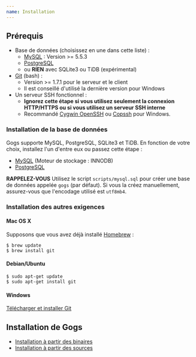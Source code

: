 ```yaml
---
name: Installation
---
```


## Prérequis

- Base de données (choisissez en une dans cette liste) :
    - [MySQL](http://dev.mysql.com) : Version >= 5.5.3
    - [PostgreSQL](http://www.postgresql.org/)
    - ou **RIEN** avec SQLite3 ou TiDB (expérimental)
- [Git](http://git-scm.com/) (bash) :
    - Version >= 1.7.1 pour le serveur et le client
    - Il est conseillé d'utilisé la dernière version pour Windows
- Un serveur SSH fonctionnel :
    - **Ignorez cette étape si vous utilisez seulement la connexion HTTP/HTTPS ou si vous utilisez un serveur SSH interne**
    - Recommandé [Cygwin OpenSSH](http://docs.oracle.com/cd/E24628_01/install.121/e22624/preinstall_req_cygwin_ssh.htm) ou [Copssh](https://www.itefix.net/copssh) pour Windows.

### Installation de la base de données

Gogs supporte MySQL, PostgreSQL, SQLite3 et TiDB. En fonction de votre choix, installez l'un d'entre eux ou passez cette étape :

- [MySQL](http://dev.mysql.com/downloads/mysql/) (Moteur de stockage : INNODB)
- [PostgreSQL](http://www.postgresql.org/download/)

**RAPPELEZ-VOUS** Utilisez le script `scripts/mysql.sql` pour créer une base de données appelée `gogs` (par défaut). Si vous la créez manuellement, assurez-vous que l'encodage utilisé est `utf8mb4`.

### Installation des autres exigences

#### Mac OS X

Supposons que vous avez déjà installé [Homebrew](http://brew.sh/) :

```
$ brew update
$ brew install git
```

#### Debian/Ubuntu

```
$ sudo apt-get update
$ sudo apt-get install git
```

#### Windows

[Télécharger et installer Git](http://git-scm.com/downloads)

## Installation de Gogs

- [Installation à partir des binaires](/docs/installation/install_from_binary)
- [Installation à partir des sources](/docs/installation/install_from_source)
